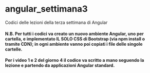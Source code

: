 # angular_settimana3
Codici delle lezioni della terza settimana di Angular
#### N.B. Per tutti i codici va creato un nuovo ambiente Angular, uno per cartella, e implementato IL SOLO CSS di Bootstrap (via npm install o tramite CDN); in ogni ambiente vanno poi copiati i file delle singole cartelle.
#### Per i video 1 e 2 del giorno 4 il codice va scritto a mano seguendo la lezione e partendo da applicazioni Angular standard.
